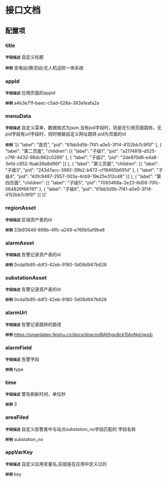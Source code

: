 <!-- 以下为接口文档样例，请根据实际组件配置项及逻辑控制输出接口文档，文档提供两份，md源文件与html，html对外供配置查阅使用 -->
# 接口文档
<!-- 给配置人员使用的配置项字段介绍及样例，没有请删除此项 -->
## 配置项
### title
**`字段描述`**
自定义标题

**`样例`**
变电站(换流站)无人机运防一体系统

### appId
**`字段描述`**
应用页面的appid

**`样例`**
a4b3e71f-baec-c5ad-028a-383a1eafa2a


### menuData
**`字段描述`**
自定义菜单，数据格式为json.当有pid字段时，则是在引用页面跳转。无pid字段有url字段时，则时根据自定义网址跳转.pid为页面的id

**`样例`**
'[{ "label": "首页", "pid": "61bb5d5b-7f41-a0e5-3f14-4152bb7c9f5f" }, { "label": "第二页面", "children": [{ "label": "子级1", "pid": "a2174818-d525-c7f6-4432-98dc962c0289" }, { "label": "子级2", "pid": "2de970d6-e4a8-3efd-c852-fbab39a8d96f" }] }, { "label": "第三页面", "children": [{ "label": "子级3", "pid": "243d7acc-3992-39b2-b472-cf19465b691d" }, { "label": "子级4", "pid": "40fc9487-2957-003a-4cb9-19e25e312c48" }] }, { "label": "第四页面", "children": [{ "label": "子级5", "pid": "7093468a-2e23-8d58-70fc-064826f66761" }, { "label": "子级6", "pid": "61bb5d5b-7f41-a0e5-3f14-4152bb7c9f5f" }] }]'


### regionAsset
**`字段描述`**
区域资产表的id

**`样例`**
33b93646-868b-4ffc-a249-e766b5af9be8

### alarmAsset
**`字段描述`**
告警记录资产表的id

**`样例`**
0cda0b85-ddf3-42eb-9180-3d08d947b628

### substationAsset
**`字段描述`**
告警记录资产表的id

**`样例`**
0cda0b85-ddf3-42eb-9180-3d08d947b628


### alarmUrl
**`字段描述`**
告警记录跳转的路径

**`样例`**
https://smardaten.feishu.cn/docx/doxcnnBAIthgu8ckTtAoNgUwsib

### alarmField
**`字段描述`**
告警字段

**`样例`**
type

### time
**`字段描述`**
警告刷新时间，单位秒

**`样例`**
3

### areaFiled
**`字段描述`**
自定义告警表中与站点substation_no字段匹配的 字段名称

**`样例`**
substation_no



### appVarKey
**`字段描述`**
自定义应用变量名,前提是在应用中定义过的

**`样例`**
key




